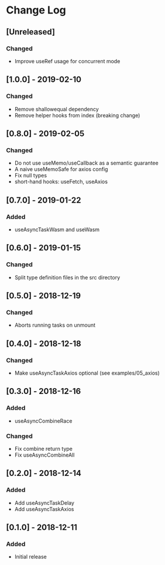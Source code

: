 # Change Log

## [Unreleased]
### Changed
- Improve useRef usage for concurrent mode

## [1.0.0] - 2019-02-10
### Changed
- Remove shallowequal dependency
- Remove helper hooks from index (breaking change)

## [0.8.0] - 2019-02-05
### Changed
- Do not use useMemo/useCallback as a semantic guarantee
- A naive useMemoSafe for axios config
- Fix null types
- short-hand hooks: useFetch, useAxios

## [0.7.0] - 2019-01-22
### Added
- useAsyncTaskWasm and useWasm

## [0.6.0] - 2019-01-15
### Changed
- Split type definition files in the src directory

## [0.5.0] - 2018-12-19
### Changed
- Aborts running tasks on unmount

## [0.4.0] - 2018-12-18
### Changed
- Make useAsyncTaskAxios optional (see examples/05_axios)

## [0.3.0] - 2018-12-16
### Added
- useAsyncCombineRace
### Changed
- Fix combine return type
- Fix useAsyncCombineAll

## [0.2.0] - 2018-12-14
### Added
- Add useAsyncTaskDelay
- Add useAsyncTaskAxios

## [0.1.0] - 2018-12-11
### Added
- Initial release
